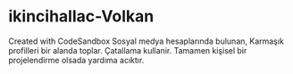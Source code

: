 # ikincihallac-Volkan
Created with CodeSandbox
Sosyal medya hesaplarında bulunan,
Karmaşık profilleri bir alanda toplar.
Çatallama kullanir.
Tamamen kişisel bir projelendirme olsada yardıma acıktır.
